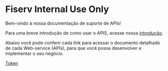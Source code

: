 
# Fiserv Internal Use Only

Bem-vindo à nossa documentação de suporte de APIs!

Para uma breve introdução de como usar o APIS, acesse nossa [introdução](?path=docs/portuguese/banworks/APIs-Introduction.md).

Abaixo você pode conferir cada link para acessar o documento detalhado de cada Web-service (APIs), para que você possa desenvolver e implementar o seu negócio.

[Token](?path=docs/portuguese/banworks/TokenGenerationforWeb-services.md)

